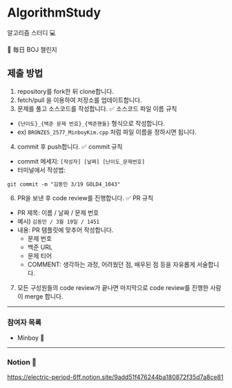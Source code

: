 # AlgorithmStudy

알고리즘 스터디 💻

🌠 毎日 BOJ 챌린지

## 제출 방법
1. repository를 fork한 뒤 clone합니다.
2. fetch/pull 을 이용하여 저장소를 업데이트합니다.
3. 문제를 풀고 소스코드를 작성합니다.
✅ 소스코드 파일 이름 규칙
- `{난이도}_{백준 문제 번호}_{백준핸들}` 형식으로 작성합니다.
- ex) `BRONZE5_2577_MinboyKim.cpp` 처럼 파일 이름을 정하시면 됩니다.
4. commit 후 push합니다.
✅ commit 규칙
- commit 메세지: `[작성자] [날짜] [난이도_문제번호]`
- 터미널에서 작성법: 
```
git commit -m "김동민 3/19 GOLD4_1043"
```
6. PR을 보낸 후 code review를 진행합니다.
✅ PR 규칙
- PR 제목: 이름 / 날짜 / 문제 번호
-  예시) `김동민 / 3월 19일 / 1451 `
-  내용: PR 템플릿에 맞추어 작성합니다.
    - 문제 번호
    - 백준 URL
    - 문제 티어 
    - COMMENT: 생각하는 과정, 어려웠던 점, 배우된 점 등을 자유롭게 서술합니다.
7. 모든 구성원들의 code review가 끝나면 마지막으로 code review를 진행한 사람이 merge 합니다.

---
### 참여자 목록
* Minboy 🐧
---

### Notion 📔
https://electric-period-6ff.notion.site/9add51f476244ba180872f35d7a8ce81

